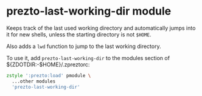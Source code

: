 # prezto-last-working-dir module

Keeps track of the last used working directory and automatically jumps into it
for new shells, unless the starting directory is not `$HOME`.

Also adds a `lwd` function to jump to the last working directory.

To use it, add `prezto-last-working-dir` to the modules section of ${ZDOTDIR:-$HOME}/.zpreztorc:

```zsh
zstyle ':prezto:load' pmodule \
  ...other modules
  'prezto-last-working-dir'
```
